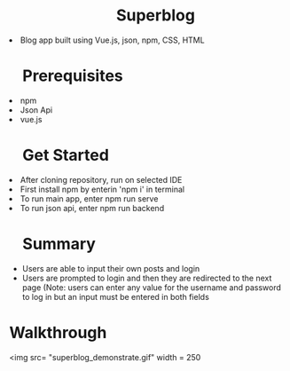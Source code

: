 <ul> <h1 style = "text-align:center"> Superblog </h1> </ul>
<li> Blog app built using Vue.js, json, npm, CSS, HTML </li>


<ul> <h1> Prerequisites </h1> </ul>
<li> npm </li>
<li> Json Api </li>
<li> vue.js </li>

<ul> <h1> Get Started </h1> </ul> 
<li> After cloning repository, run on selected IDE   </li>
<li> First install npm by enterin 'npm i' in terminal </li>
<li> To run main app, enter npm run serve </li>
<li> To run json api, enter npm run backend </li>

</ul>

<ul> <h1> Summary  </h1>
  <li> Users are able to input their own posts and login </li>
  <li> Users are prompted to login and then they are redirected to the next page (Note: users can enter any value for the username and password to log in but an input must be entered in both fields </li>
  
</ul>
<h1> Walkthrough </h1>

<img src= "superblog_demonstrate.gif" width = 250 </img>
